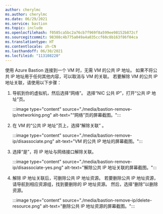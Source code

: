 ```yaml
---
author: cherylmc
ms.author: cherylmc
ms.date: 06/29/2021
ms.service: bastion
ms.topic: include
ms.openlocfilehash: f0585ca5bc2a76cb7f969f8a599ee98152b872cf
ms.sourcegitcommit: 98308c4b775a049a4a035ccf60c8b163f86f04ca
ms.translationtype: HT
ms.contentlocale: zh-CN
ms.lasthandoff: 06/30/2021
ms.locfileid: "113108220"
---
```

使用 Azure Bastion 连接到一个 VM 时，无需 VM 的公共 IP 地址。 如果不将公共 IP 地址用于任何其他内容，可以取消与 VM 的关联。 若要解除 VM 的公共 IP 地址关联，请使用以下步骤：

1. 导航到你的虚拟机，然后选择“网络”。 选择“NIC 公共 IP”，打开“公共 IP 地址”页。

   :::image type="content" source="./media/bastion-remove-ip/networking.png" alt-text="“网络”页的屏幕截图。":::

1. 在 VM 的“公共 IP 地址”页上，选择“解除关联” 。

   :::image type="content" source="./media/bastion-remove-ip/disassociate.png" alt-text="VM 的公共 IP 地址的屏幕截图。":::

1. 选择“是”，将 IP 地址与网络接口解除关联。

   :::image type="content" source="./media/bastion-remove-ip/disassociate-yes.png" alt-text="解除公共 IP 地址关联的屏幕截图。":::

1. 解除 IP 地址关联后，可删除公共 IP 地址资源。 若要删除公共 IP 地址资源，请导航到相应资源组，找到要删除的 IP 地址资源。 然后，选择“删除”以删除资源。

   :::image type="content" source="./media/bastion-remove-ip/delete-resource.png" alt-text="删除公共 IP 地址资源的屏幕截图。":::